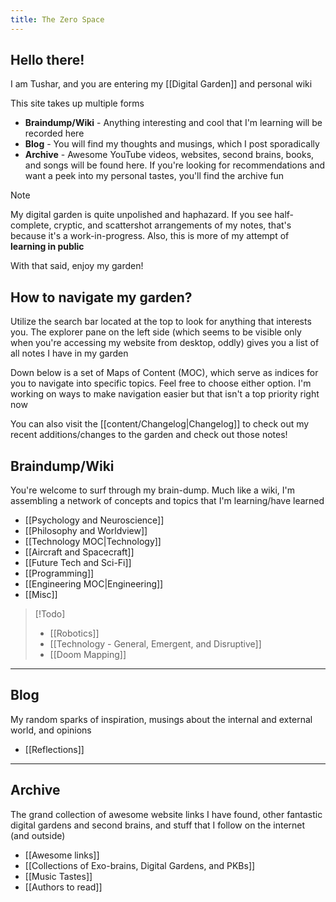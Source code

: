 ```yaml
---
title: The Zero Space
---
```

## Hello there! 

I am Tushar, and you are entering my [[Digital Garden]] and personal wiki

This site takes up multiple forms
- **Braindump/Wiki** - Anything interesting and cool that I'm learning will be recorded here
- **Blog** - You will find my thoughts and musings, which I post sporadically
- **Archive** - Awesome YouTube videos, websites, second brains, books, and songs will be found here. If you're looking for recommendations and want a peek into my personal tastes, you'll find the archive fun

>[!Note]
>My digital garden is quite unpolished and haphazard. If you see half-complete, cryptic, and scattershot arrangements of my notes, that's because it's a work-in-progress. Also, this is more of my attempt of **learning in public**
>

With that said, enjoy my garden! 

## How to navigate my garden?
Utilize the search bar located at the top to look for anything that interests you. The explorer pane on the left side (which seems to be visible only when you're accessing my website from desktop, oddly) gives you a list of all notes I have in my garden

Down below is a set of Maps of Content (MOC), which serve as indices for you to navigate into specific topics. Feel free to choose either option. I'm working on ways to make navigation easier but that isn't a top priority right now

You can also visit the [[content/Changelog|Changelog]] to check out my recent additions/changes to the garden and check out those notes!

## Braindump/Wiki
You're welcome to surf through my brain-dump. Much like a wiki, I'm assembling a network of concepts and topics that I'm learning/have learned

- [[Psychology and Neuroscience]]
- [[Philosophy and Worldview]]
- [[Technology MOC|Technology]]
- [[Aircraft and Spacecraft]]
- [[Future Tech and Sci-Fi]]
- [[Programming]]
- [[Engineering MOC|Engineering]]
- [[Misc]]

>[!Todo]
>- [[Robotics]]
>- [[Technology - General, Emergent, and Disruptive]]
>- [[Doom Mapping]]

----
## Blog
My random sparks of inspiration, musings about the internal and external world, and opinions

- [[Reflections]]

----
## Archive 
The grand collection of awesome website links I have found, other fantastic digital gardens and second brains, and stuff that I follow on the internet (and outside)

- [[Awesome links]]
- [[Collections of Exo-brains, Digital Gardens, and PKBs]]
- [[Music Tastes]]
- [[Authors to read]]

